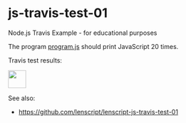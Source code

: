 js-travis-test-01
=
Node.js Travis Example - for educational purposes

The program [program.js](program.js) should print JavaScript 20 times.

Travis test results:

[<img src="https://travis-ci.org/rsp/rsp-js-travis-test-01.svg?branch=master" height="40">](https://travis-ci.org/rsp/rsp-js-travis-test-01)

See also:

* https://github.com/lenscript/lenscript-js-travis-test-01
